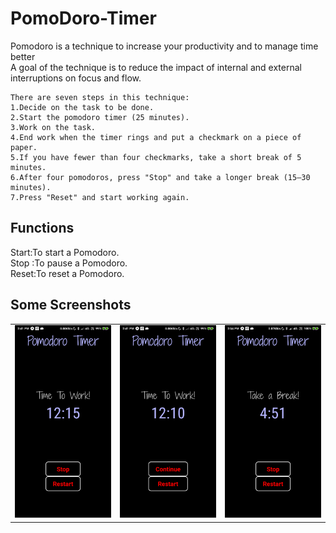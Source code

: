# PomoDoro-Timer

Pomodoro is a technique to increase your productivity and to manage time better  
A goal of the technique is to reduce the impact of internal and external interruptions on focus and flow. 

```
There are seven steps in this technique:
1.Decide on the task to be done.
2.Start the pomodoro timer (25 minutes).
3.Work on the task.
4.End work when the timer rings and put a checkmark on a piece of paper.
5.If you have fewer than four checkmarks, take a short break of 5 minutes.
6.After four pomodoros, press "Stop" and take a longer break (15–30 minutes). 
7.Press "Reset" and start working again.

```
## Functions


Start:To start a Pomodoro. <br/>
Stop :To pause a Pomodoro. <br/>
Reset:To reset a Pomodoro.

## Some Screenshots

|                                     |                                     |                                     |
|-------------------------------------|-------------------------------------|-------------------------------------|
|![screen1](./screenshots/screen1.png)|![screen2](./screenshots/screen2.png)|![screen3](./screenshots/screen3.png)|


